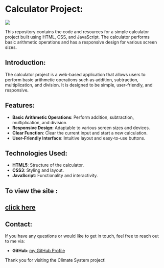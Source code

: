 
# Calculator Project:

<img src="https://github.com/user-attachments/assets/f8fe04b2-eb44-4f82-aed1-f769ff403cbe">

This repository contains the code and resources for a simple calculator project built using HTML, CSS, and JavaScript. The calculator performs basic arithmetic operations and has a responsive design for various screen sizes.



## Introduction:

The calculator project is a web-based application that allows users to perform basic arithmetic operations such as addition, subtraction, multiplication, and division. It is designed to be simple, user-friendly, and responsive.

## Features:

- **Basic Arithmetic Operations**: Perform addition, subtraction, multiplication, and division.
- **Responsive Design**: Adaptable to various screen sizes and devices.
- **Clear Function**: Clear the current input and start a new calculation.
- **User-Friendly Interface**: Intuitive layout and easy-to-use buttons.

## Technologies Used:

- **HTML5**: Structure of the calculator.
- **CSS3**: Styling and layout.
- **JavaScript**: Functionality and interactivity.


## To view the site :
[click here](https://alaakhai.github.io/Calculator/)
---
## Contact:

If you have any questions or would like to get in touch, feel free to reach out to me via:
- **GitHub**: [my GitHub Profile](https://github.com/Alaakhai)

Thank you for visiting the Climate System project!
